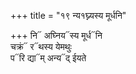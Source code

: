 +++
title = "१९ न्य१घ्न्यस्य मूर्धनि"

+++
नि᳓ अघ्निय᳓स्य मूर्ध᳓नि  
चक्रं᳓ र᳓थस्य येमथुः  
प᳓रि द्या᳓म् अन्य᳓द् ईयते